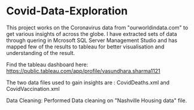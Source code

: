 # Covid-Data-Exploration
This project works on the Coronavirus data from "ourworldindata.com" to get various insights of across the globe.
I have extracted sets of data through quering in Mcrosoft SQL Server Management Studio and has mapped few of the results to tableau for better visualisation and understanding of the result.

Find the tableau dashboard here: https://public.tableau.com/app/profile/vasundhara.sharma1121

The two data files used to gain insights are : CovidDeaths.xml and CovidVaccination.xml



Data Cleaning: Performed Data cleaning on "Nashville Housing data" file.
